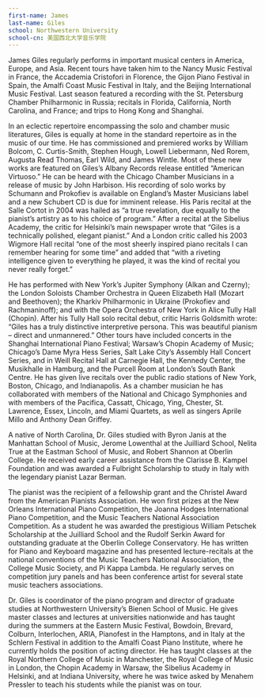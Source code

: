 ```yaml
---
first-name: James
last-name: Giles
school: Northwestern University
school-cn: 美国西北大学音乐学院
---
```


James Giles regularly performs in important musical centers in America, Europe, and Asia. Recent tours have taken him to the Nancy Music Festival in France, the Accademia Cristofori in Florence, the Gijon Piano Festival in Spain, the Amalfi Coast Music Festival in Italy, and the Beijing International Music Festival. Last season featured a recording with the St. Petersburg Chamber Philharmonic in Russia; recitals in Florida, California, North Carolina, and France; and trips to Hong Kong and Shanghai.

In an eclectic repertoire encompassing the solo and chamber music literatures, Giles is equally at home in the standard repertoire as in the music of our time. He has commissioned and premiered works by William Bolcom, C. Curtis-Smith, Stephen Hough, Lowell Liebermann, Ned Rorem, Augusta Read Thomas, Earl Wild, and James Wintle.  Most of these new works are featured on Giles’s Albany Records release entitled “American Virtuoso.” He can be heard with the Chicago Chamber Musicians in a release of music by John Harbison. His recording of solo works by Schumann and Prokofiev is available on England’s Master Musicians label and a new Schubert CD is due for imminent release.
His Paris recital at the Salle Cortot in 2004 was hailed as “a true revelation, due equally to the pianist’s artistry as to his choice of program.” After a recital at the Sibelius Academy, the critic for Helsinki’s main newspaper wrote that “Giles is a technically polished, elegant pianist.” And a London critic called his 2003 Wigmore Hall recital  “one of the most sheerly inspired piano recitals I can remember hearing for some time” and added that “with a riveting intelligence given to everything he played, it was the kind of recital you never really forget.”

He has performed with New York’s Jupiter Symphony (Alkan and Czerny); the London Soloists Chamber Orchestra in Queen Elizabeth Hall (Mozart and Beethoven); the Kharkiv Philharmonic in Ukraine (Prokofiev and Rachmaninoff); and with the Opera Orchestra of New York in Alice Tully Hall (Chopin). After his Tully Hall solo recital debut, critic Harris Goldsmith wrote: “Giles has a truly distinctive interpretive persona. This was beautiful pianism – direct and unmannered.” Other tours have included concerts in the Shanghai International Piano Festival; Warsaw’s Chopin Academy of Music; Chicago’s Dame Myra Hess Series, Salt Lake City’s Assembly Hall Concert Series, and in Weill Recital Hall at Carnegie Hall, the Kennedy Center, the Musikhalle in Hamburg, and the Purcell Room at London’s South Bank Centre. He has given live recitals over the public radio stations of New York, Boston, Chicago, and Indianapolis. As a chamber musician he has collaborated with members of the National and Chicago Symphonies and with members of the Pacifica, Cassatt, Chicago, Ying, Chester, St. Lawrence, Essex, Lincoln, and Miami Quartets, as well as singers Aprile Millo and Anthony Dean Griffey.

A native of North Carolina, Dr. Giles studied with Byron Janis at the Manhattan School of Music, Jerome Lowenthal at the Juilliard School, Nelita True at the Eastman School of Music, and Robert Shannon at Oberlin College. He received early career assistance from the Clarisse B. Kampel Foundation and was awarded a Fulbright Scholarship to study in Italy with the legendary pianist Lazar Berman.

The pianist was the recipient of a fellowship grant and the Christel Award from the American Pianists Association. He won first prizes at the New Orleans International Piano Competition, the Joanna Hodges International Piano Competition, and the Music Teachers National Association Competition. As a student he was awarded the prestigious William Petschek Scholarship at the Juilliard School and the Rudolf Serkin Award for outstanding graduate at the Oberlin College Conservatory. He has written for Piano and Keyboard magazine and has presented lecture-recitals at the national conventions of the Music Teachers National Association, the College Music Society, and Pi Kappa Lambda. He regularly serves on competition jury panels and has been conference artist for several state music teachers associations.

Dr. Giles is coordinator of the piano program and director of graduate studies at Northwestern University’s Bienen School of Music. He gives master classes and lectures at universities nationwide and has taught during the summers at the Eastern Music Festival, Bowdoin, Brevard, Colburn, Interlochen, ARIA, Pianofest in the Hamptons, and in Italy at the Schlern Festival in addition to the Amalfi Coast Piano Institute, where he currently holds the position of acting director. He has taught classes at the Royal Northern College of Music in Manchester, the Royal College of Music in London, the Chopin Academy in Warsaw, the Sibelius Academy in Helsinki, and at Indiana University, where he was twice asked by Menahem Pressler to teach his students while the pianist was on tour.
